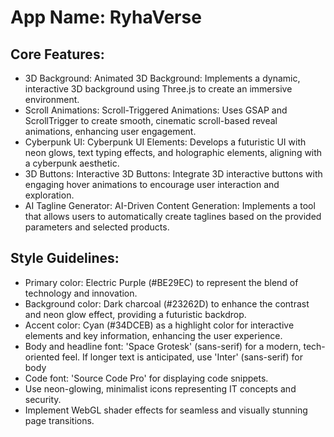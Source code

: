 # **App Name**: RyhaVerse

## Core Features:

- 3D Background: Animated 3D Background: Implements a dynamic, interactive 3D background using Three.js to create an immersive environment.
- Scroll Animations: Scroll-Triggered Animations: Uses GSAP and ScrollTrigger to create smooth, cinematic scroll-based reveal animations, enhancing user engagement.
- Cyberpunk UI: Cyberpunk UI Elements: Develops a futuristic UI with neon glows, text typing effects, and holographic elements, aligning with a cyberpunk aesthetic.
- 3D Buttons: Interactive 3D Buttons: Integrate 3D interactive buttons with engaging hover animations to encourage user interaction and exploration.
- AI Tagline Generator: AI-Driven Content Generation: Implements a tool that allows users to automatically create taglines based on the provided parameters and selected products.

## Style Guidelines:

- Primary color: Electric Purple (#BE29EC) to represent the blend of technology and innovation. 
- Background color: Dark charcoal (#23262D) to enhance the contrast and neon glow effect, providing a futuristic backdrop.
- Accent color: Cyan (#34DCEB) as a highlight color for interactive elements and key information, enhancing the user experience.
- Body and headline font: 'Space Grotesk' (sans-serif) for a modern, tech-oriented feel. If longer text is anticipated, use 'Inter' (sans-serif) for body
- Code font: 'Source Code Pro' for displaying code snippets.
- Use neon-glowing, minimalist icons representing IT concepts and security.
- Implement WebGL shader effects for seamless and visually stunning page transitions.